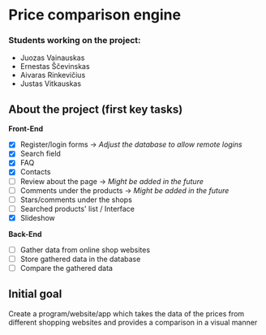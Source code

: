 # Price comparison engine
### Students working on the project: 
- Juozas Vainauskas
- Ernestas Ščevinskas
- Aivaras Rinkevičius
- Justas Vitkauskas
## About the project (first key tasks)
**Front-End**
- [x] Register/login forms -> *Adjust the database to allow remote logins*
- [x] Search field
- [x] FAQ
- [x] Contacts
- [ ] Review about the page -> *Might be added in the future*
- [ ] Comments under the products -> *Might be added in the future*
- [ ] Stars/comments under the shops
- [ ] Searched products' list / Interface
- [x] Slideshow

**Back-End**
- [ ] Gather data from online shop websites
- [ ] Store gathered data in the database
- [ ] Compare the gathered data
## Initial goal <!-- this point here is temporarily -->
Create a program/website/app which takes the data of the prices from different shopping websites and provides a comparison in a visual manner
